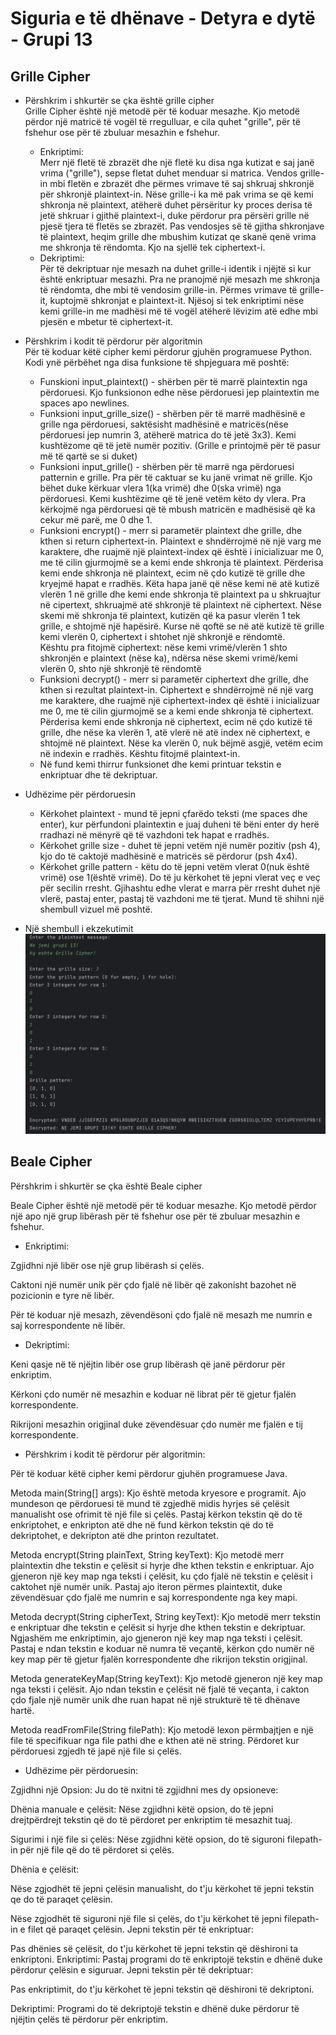 # Siguria e të dhënave - Detyra e dytë - Grupi 13

## Grille Cipher
* Përshkrim i shkurtër se çka është grille cipher  
Grille Cipher është një metodë për të koduar mesazhe. Kjo metodë përdor një matricë të vogël të rregulluar, e cila quhet "grille", për të fshehur ose për të zbuluar mesazhin e fshehur.
  * Enkriptimi:  
Merr një fletë të zbrazët dhe një fletë ku disa nga kutizat e saj janë vrima ("grille"), sepse fletat duhet menduar si matrica. Vendos grille-in mbi fletën e zbrazët dhe përmes vrimave të saj shkruaj shkronjë për shkronjë plaintext-in. Nëse grille-i ka më pak vrima se që kemi shkronja në plaintext, atëherë duhet përsëritur ky proces derisa të jetë shkruar i gjithë plaintext-i, duke përdorur pra përsëri grille në pjesë tjera të fletës se zbrazët. Pas vendosjes së të gjitha shkronjave të plaintext, heqim grille dhe mbushim kutizat qe skanë qenë vrima me shkronja të rëndomta. Kjo na sjellë tek ciphertext-i.
  * Dekriptimi:  
Për të dekriptuar nje mesazh na duhet grille-i identik i njëjtë si kur është enkriptuar mesazhi. Pra ne pranojmë një mesazh me shkronja të rëndomta, dhe mbi të vendosim grille-in. Përmes vrimave të grille-it, kuptojmë shkronjat e plaintext-it. Njësoj si tek enkriptimi nëse kemi grille-in me madhësi më të vogël atëherë lëvizim atë edhe mbi pjesën e mbetur të ciphertext-it.

* Përshkrim i kodit të përdorur për algoritmin  
Për të koduar këtë cipher kemi përdorur gjuhën programuese Python. Kodi ynë përbëhet nga disa funksione të shpjeguara më poshtë:
  * Funskioni input_plaintext() - shërben për të marrë plaintextin nga përdoruesi. Kjo funksionon edhe nëse përdoruesi jep plaintextin me spaces apo newlines.
  * Funksioni input_grille_size() - shërben për të marrë madhësinë e grille nga përdoruesi, saktësisht madhësinë e matricës(nëse përdoruesi jep numrin 3, atëherë matrica do të jetë 3x3). Kemi kushtëzome që të jetë numër pozitiv. (Grille e printojmë për të pasur më të qartë se si duket)
  * Funksioni input_grille() - shërben për të marrë nga përdoruesi patternin e grille. Pra për të caktuar se ku janë vrimat në grille. Kjo bëhet duke kërkuar vlera 1(ka vrimë) dhe 0(ska vrimë) nga përdoruesi. Kemi kushtëzime që të jenë vetëm këto dy vlera. Pra kërkojmë nga përdoruesi që të mbush matricën e madhësisë që ka cekur më parë, me 0 dhe 1.
  * Funksioni encrypt() - merr si parametër plaintext dhe grille, dhe kthen si return ciphertext-in. Plaintext e shndërrojmë në një varg me karaktere, dhe ruajmë një plaintext-index që është i inicializuar me 0, me të cilin gjurmojmë se a kemi ende shkronja të plaintext. Përderisa kemi ende shkronja në plaintext, ecim në çdo kutizë të grille dhe kryejmë hapat e rradhës. Këta hapa janë që nëse kemi në atë kutizë vlerën 1 në grille dhe kemi ende shkronja të plaintext pa u shkruajtur në cipertext, shkruajmë atë shkronjë të plaintext në ciphertext. Nëse skemi më shkronja të plaintext, kutizën që ka pasur vlerën 1 tek grille, e shtojmë një hapësirë. Kurse në qoftë se në atë kutizë të grille kemi vlerën 0, ciphertext i shtohet një shkronjë e rëndomtë.   
Kështu pra fitojmë ciphertext: nëse kemi vrimë/vlerën 1 shto shkronjën e plaintext (nëse ka), ndërsa nëse skemi vrimë/kemi vlerën 0, shto një shkronjë të rëndomtë
  * Funksioni decrypt() - merr si parametër ciphertext dhe grille, dhe kthen si rezultat plaintext-in. Ciphertext e shndërrojmë në një varg me karaktere, dhe ruajmë një ciphertext-index që është i inicializuar me 0, me të cilin gjurmojmë se a kemi ende shkronja të ciphertext. Përderisa kemi ende shkronja në ciphertext, ecim në çdo kutizë të grille, dhe nëse ka vlerën 1, atë vlerë në atë index në ciphertext, e shtojmë në plaintext. Nëse ka vlerën 0, nuk bëjmë asgjë, vetëm ecim në indexin e rradhës. Kështu fitojmë plaintext-in.
  * Në fund kemi thirrur funksionet dhe kemi printuar tekstin e enkriptuar dhe të dekriptuar.

* Udhëzime për përdoruesin
  * Kërkohet plaintext - mund të jepni çfarëdo teksti (me spaces dhe enter), kur përfundoni plaintextin e juaj duheni të bëni enter dy herë rradhazi në mënyrë që të vazhdoni tek hapat e rradhës.
  * Kërkohet grille size - duhet të jepni vetëm një numër pozitiv (psh 4), kjo do të caktojë madhësinë e matricës së përdorur (psh 4x4).
  * Kërkohet grille pattern - këtu do të jepni vetëm vlerat 0(nuk është vrimë) ose 1(është vrimë). Do të ju kërkohet të jepni vlerat veç e veç për secilin rresht. Gjihashtu edhe vlerat e marra për rresht duhet një vlerë, pastaj enter, pastaj të vazhdoni me të tjerat. Mund të shihni një shembull vizuel më poshtë.

* Një shembull i ekzekutimit
![Grille ekzekutimi](img.png)



## Beale Cipher
Përshkrim i shkurtër se çka është Beale cipher

Beale Cipher është një metodë për të koduar mesazhe. Kjo metodë përdor një apo një grup libërash për të fshehur ose për të zbuluar mesazhin e fshehur.

* Enkriptimi:

Zgjidhni një libër ose një grup libërash si çelës.

Caktoni një numër unik për çdo fjalë në libër që zakonisht bazohet në pozicionin e tyre në libër.

Për të koduar një mesazh, zëvendësoni çdo fjalë në mesazh me numrin e saj korrespondente në libër.

* Dekriptimi:
  
Keni qasje në të njëjtin libër ose grup libërash që janë përdorur për enkriptim.

Kërkoni çdo numër në mesazhin e koduar në librat për të gjetur fjalën korrespondente.

Rikrijoni mesazhin origjinal duke zëvendësuar çdo numër me fjalën e tij korrespondente.

* Përshkrim i kodit të përdorur për algoritmin:
  
Për të koduar këtë cipher kemi përdorur gjuhën programuese Java.

Metoda main(String[] args): Kjo është metoda kryesore e programit. Ajo mundeson qe  përdoruesi të mund të zgjedhë midis hyrjes së çelësit manualisht ose ofrimit të një file si çelës. Pastaj kërkon tekstin që do të enkriptohet, e enkripton atë dhe në fund kërkon tekstin që do të dekriptohet, e dekripton atë dhe printon rezultatet.

Metoda encrypt(String plainText, String keyText): Kjo metodë merr plaintextin dhe tekstin e çelësit si hyrje dhe kthen tekstin e enkriptuar. Ajo gjeneron një key map nga teksti i çelësit, ku çdo fjalë në tekstin e çelësit i caktohet një numër unik. Pastaj ajo iteron përmes plaintextit, duke zëvendësuar çdo fjalë me numrin e saj korrespondente nga key mapi.

Metoda decrypt(String cipherText, String keyText): Kjo metodë merr tekstin e enkriptuar dhe tekstin e çelësit si hyrje dhe kthen tekstin e dekriptuar. Ngjashëm me enkriptimin, ajo gjeneron një key map nga teksti i çelësit. Pastaj e ndan tekstin e koduar në numra të veçantë, kërkon çdo numër në key map për të gjetur fjalën korrespondente dhe rikrijon tekstin origjinal.

Metoda generateKeyMap(String keyText): Kjo metodë gjeneron një key map nga teksti i çelësit. Ajo ndan tekstin e çelësit në fjalë të veçanta, i cakton çdo fjale një numër unik dhe ruan hapat në një strukturë të të dhënave hartë.

Metoda readFromFile(String filePath): Kjo metodë lexon përmbajtjen e një file të specifikuar nga file pathi dhe e kthen atë në string. Përdoret kur përdoruesi zgjedh të japë një file si çelës.

* Udhëzime për përdoruesin:
  
Zgjidhni një Opsion: Ju do të nxitni të zgjidhni mes dy opsioneve:

Dhënia manuale e çelësit: Nëse zgjidhni këtë opsion, do të jepni drejtpërdrejt tekstin që do të përdoret per enkriptim të mesazhit tuaj.

Sigurimi i një file si çelës: Nëse zgjidhni këtë opsion, do të siguroni filepath-in për një file që do të përdoret si çelës.

Dhënia e çelësit: 

Nëse zgjodhët të jepni çelësin manualisht, do t'ju kërkohet të jepni tekstin qe do të paraqet çelësin.

Nëse zgjodhët të siguroni një file si çelës, do t'ju kërkohet të jepni filepath-in e filet që paraqet çelësin.
Jepni tekstin për të enkriptuar:

Pas dhënies së çelësit, do t'ju kërkohet të jepni tekstin që dëshironi ta enkriptoni.
Enkriptimi: Pastaj programi do të enkriptojë tekstin e dhënë duke përdorur çelësin e siguruar.
Jepni tekstin për të dekriptuar:

Pas enkriptimit, do t'ju kërkohet të jepni tekstin që dëshironi të dekriptoni.

Dekriptimi: Programi do të dekriptojë tekstin e dhënë duke përdorur të njëjtin çelës të përdorur për enkriptim.




